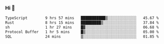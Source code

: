 ### Hi 👋

<!--START_SECTION:waka-->

```txt
TypeScript        9 hrs 57 mins   ███████████▒░░░░░░░░░░░░░   45.67 %
Rust              8 hrs 15 mins   █████████▒░░░░░░░░░░░░░░░   37.84 %
sh                1 hr 27 mins    █▓░░░░░░░░░░░░░░░░░░░░░░░   06.68 %
Protocol Buffer   1 hr 5 mins     █▒░░░░░░░░░░░░░░░░░░░░░░░   05.00 %
SQL               24 mins         ▒░░░░░░░░░░░░░░░░░░░░░░░░   01.85 %
```

<!--END_SECTION:waka-->
